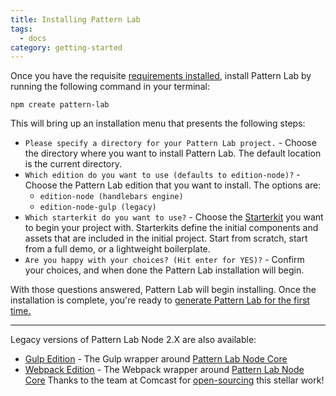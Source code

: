 ```yaml
---
title: Installing Pattern Lab
tags:
  - docs
category: getting-started
---
```


Once you have the requisite [requirements installed](/docs/requirements), install Pattern Lab by running the following command in your terminal:

```
npm create pattern-lab
```

This will bring up an installation menu that presents the following steps:

- `Please specify a directory for your Pattern Lab project.` - Choose the directory where you want to install Pattern Lab. The default location is the current directory.
- `Which edition do you want to use (defaults to edition-node)?` - Choose the Pattern Lab edition that you want to install. The options are:
  - `edition-node (handlebars engine)`
  - `edition-node-gulp (legacy)`
- `Which starterkit do you want to use?` - Choose the <a href="/docs/advanced-starterkits.html">Starterkit</a> you want to begin your project with. Starterkits define the initial components and assets that are included in the initial project. Start from scratch, start from a full demo, or a lightweight boilerplate.
- `Are you happy with your choices? (Hit enter for YES)?` - Confirm your choices, and when done the Pattern Lab installation will begin.

With those questions answered, Pattern Lab will begin installing. Once the installation is complete, you're ready to <a href="/docs/generating-pattern-lab.html">generate Pattern Lab for the first time.</a>

---

Legacy versions of Pattern Lab Node 2.X are also available:

- <a class="link-desc-list__link" href="https://github.com/pattern-lab/edition-node-gulp/releases/tag/v1.3.4">Gulp Edition</a> - The Gulp wrapper around <a href="https://github.com/pattern-lab/patternlab-node/tree/master/packages/core">Pattern Lab Node Core</a>
- <a class="link-desc-list__link" href="https://github.com/Comcast/patternlab-edition-node-webpack">Webpack Edition</a> - The Webpack wrapper around <a href="https://github.com/pattern-lab/patternlab-node/tree/master/packages/core">Pattern Lab Node Core</a> Thanks to the team at Comcast for <a href="https://comcast.github.io">open-sourcing</a> this stellar work!
